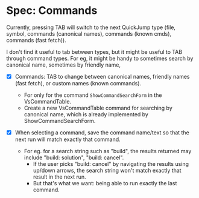 # Spec: Commands

Currently, pressing TAB will switch to the next QuickJump type (file, symbol, commands (canonical names), commands (known cmds), commands (fast fetch)).

I don't find it useful to tab between types, but it might be useful to TAB through command types. 
For eg, it might be handy to sometimes search by canonical name, sometimes by friendly name,



- [x] Commands: TAB to change between canonical names, friendly names (fast fetch), or custom names (known commands).
    + For only for the command `ShowCommandSearchForm` in the VsCommandTable.
    + Create a new VsCommandTable command for searching by canonical name, which is already implemented by ShowCommandSearchForm.

- [x] When selecting a command, save the command name/text so that the next run will match exactly that command.
    + For eg. for a search string such as "build", the results returned may include "build: solution", "build: cancel".
        - If the user picks "build: cancel" by navigating the results using up/down arrows, the search string won't match exactly that result in the next run.
        - But that's what we want: being able to run exactly the last command.